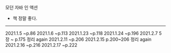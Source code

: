 모던 자바 인 액션 

- 책 정말 좋다. 




---
2021.1.5 ~p.86
2021.1.6 ~p.113
2021.1.23 ~p.118
2021.1.24 ~p.196
2021.2.7 5장 ~ p.175 정리 again
2021.2.11 ~p.206 
2021.2.15 p.200~206 정리 again
2021.2.16 ~p.216
2021.2.17 ~p.222